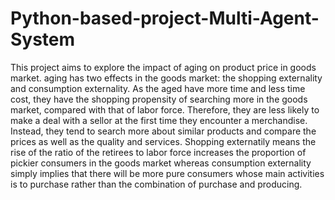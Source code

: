 # Python-based-project-Multi-Agent-System
This project aims to explore the impact of aging on product price in goods market.
aging has two effects in the goods market: the shopping externality and consumption externality.
As the aged have more time and less time cost, they have the shopping propensity of searching more in the goods market, compared with that of labor force. 
Therefore, they are less likely to make a deal with a sellor at the first time they encounter a merchandise. Instead, they tend to search more about similar products 
and compare the prices as well as the quality and services.
Shopping externatily means the rise of the ratio of the retirees to labor force increases the proportion of pickier consumers in the goods market whereas consumption externality
simply implies that there will be more pure consumers whose main activities is to purchase rather than the combination of purchase and producing.
